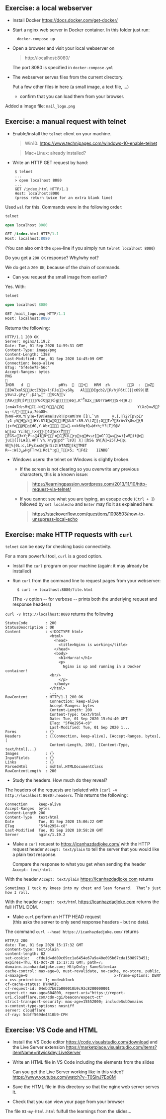 Exercise: a local webserver
---------------------------

- Install Docker https://docs.docker.com/get-docker/

- Start a nginx web server in Docker container. In this folder just run:

  ```
    docker-compose up
  ```

- Open a browser and visit your local webserver on

  >   http://localhost:8080/

  The port 8080 is specified in `docker-compose.yml`

- The webserver serves files from the current directory.

  Put a few other files in here (a small image, a text file, ...)
  + confirm that you can load them from your browser.

Added a image file: `mail_logo.png`


Exercise: a manual request with telnet
--------------------------------------

- Enable/install the `telnet` client on your machine.

  >    Win10: https://www.technipages.com/windows-10-enable-telnet
      
  >    Mac+Linux: already installed?


- Write an HTTP GET request by hand:

  ```
   $ telnet
   ...
   > open localhost 8080
   ...
   GET /index.html HTTP/1.1
   Host: localhost:8080
   (press return twice for an extra blank line)
  ```
Used `wsl` for this. 
Commands were in the following order:

  ```sql
  telnet

  open localhost 8080

  GET /index.html HTTP/1.1
  Host: localhost:8080
  ```


  (You can also omit the `open`-line if you simply run `telnet localhost 8080`)   

  Do you get a `200 OK` response? Why/why not?

We do get a `200 OK`, because of the chain of commands.

- Can you request the small image from earlier?

Yes. With:

  ```sql
  telnet

  open localhost 8080

  GET /mail_logo.png HTTP/1.1
  Host: localhost:8080
  ```

  Returns the following:

```
HTTP/1.1 200 OK                                                                                                         Server: nginx/1.19.2                                                                                                    Date: Tue, 01 Sep 2020 14:59:31 GMT                                                                                     Content-Type: image/png                                                                                                 Content-Length: 1388                                                                                                    Last-Modified: Tue, 01 Sep 2020 14:45:09 GMT                                                                            Connection: keep-alive                                                                                                  ETag: "5f4e5e75-56c"                                                                                                    Accept-Ranges: bytes                                                                                                                                                                                                                            PNG                                                                                                                                                                                                                                            IHDR   d               pHYs    +   HRM  z%        X  :  oZ  IDATxmlSUctZՑ$>ljFJe>x̦SRۇ   AlDIgcb2/R/hjF6t[[{|xO99|蕜y9uιz.gFځr`;ϸJƞڀ^ 0CAv                                                                              Aֺ9ފh)Pr6dXpR)ge6,K^ဳm2x_E0rra#PS-HH. [cm4x7dץsM+C[-kN)Y/ۀO                                 Y(XzQ<њ5?u;-(/ׁ-iu̝,7eaO8<                                                                                         ĥHWF~KW,Yye=f8@#mesvRp\WMYW [],`\m      y,{,}2?[p\քIr                                                          `y1 ɲ%Hp\]HY:SY1wO]RUiS"rS9.V\[Z|;GT>?8rAvϔқUv>{9                                                         |j>fo@9g{dG,Y.Wb+ =->>k6VgfQￏd+h;Y?LT]S@V                                                              ߕ(mz Yc]k_!>٪(4dnx\ϔ`                                                                                          EǦSஎ3>Y;P~ܬ418*'oC51Lrysg#vܖz[uG^Jw=sw)]wM)t@e juC{[)Lҗ[.APߠ`Vh,)nygpd"՛lsȖ ) b5& $VÁ=25TJ=p; 楌%|0L:c,ìFyZѭoNň!5z2[WTА뼔)kTMET                                                                                   R~-:W(ڞ3HgTTrw;Rd1^:g_T+5; *Fd2    IENDB`
```

- Windows users: the telnet on Windows is slightly broken.

  * If the screen is not clearing so you overwrite any previous
    characters, this is a known issue:

     > https://learningpassion.wordpress.com/2013/11/10/http-request-via-telnet/

  * If you cannot see what you are typing, an escape code
    (`Ctrl + ]`) followed by `set localecho` and `Enter` may fix it as
    explained here:

     > https://stackoverflow.com/questions/1098503/how-to-unsupress-local-echo



Exercise: make HTTP requests with `curl`
----------------------------------------

`telnet` can be easy for checking basic connectivity.

For a more powerful tool, `curl` is a good option.


- Install the `curl` program on your machine
    (again: it may already be installed)

- Run `curl` from the command line to request pages from your webserver:

  ```
    $ curl -v localhost:8080/file.html
  ```

  (The `-v` option -- for verbose -- prints both
  the underlying request and response headers)

`curl -v http://localhost:8080` returns the following

```
StatusCode        : 200
StatusDescription : OK
Content           : <!DOCTYPE html>
                    <html>
                      <head>
                        <title>Nginx is working</title>
                      </head>
                      <body>
                        <h1>Hurra!</h1>
                        <p>
                          Nginx is up and running in a Docker container!
                    <br/>
                        </p>
                      </body>
                    </html>
                    ...
RawContent        : HTTP/1.1 200 OK
                    Connection: keep-alive
                    Accept-Ranges: bytes
                    Content-Length: 200
                    Content-Type: text/html
                    Date: Tue, 01 Sep 2020 15:04:40 GMT
                    ETag: "5f4e2954-c8"
                    Last-Modified: Tue, 01 Sep 2020 1...
Forms             : {}
Headers           : {[Connection, keep-alive], [Accept-Ranges, bytes], [
                    Content-Length, 200], [Content-Type, text/html]...}
Images            : {}
InputFields       : {}
Links             : {}
ParsedHtml        : mshtml.HTMLDocumentClass
RawContentLength  : 200
```


- Study the headers. How much do they reveal?

The headers of the requests are isolated with `(curl -v http://localhost:8080).headers`. This returns the following:

```
Connection     keep-alive
Accept-Ranges  bytes
Content-Length 200
Content-Type   text/html
Date           Tue, 01 Sep 2020 15:06:22 GMT
ETag           "5f4e2954-c8"
Last-Modified  Tue, 01 Sep 2020 10:58:28 GMT
Server         nginx/1.19.2
```

- Make a `curl` request to https://icanhazdadjoke.com/ with the HTTP
  request header `Accept: text/plain` to tell the server that you
  would like a plain text response.

  Compare the response to what you get when sending the header
  `Accept: text/html`.

With the header `Accept: text/plain` https://icanhazdadjoke.com returns
```
Sometimes I tuck my knees into my chest and lean forward.  That’s just how I roll.
```

With the header `Accept: text/html` https://icanhazdadjoke.com returns the full HTML DOM.

- Make `curl` perform an HTTP HEAD request   
  (this asks the server to only send response headers - but no data).

The command `curl --head https://icanhazdadjoke.com/` returns

```
HTTP/2 200                                                                                                              date: Tue, 01 Sep 2020 15:17:32 GMT                                                                                     content-type: text/plain                                                                                                content-length: 82                                                                                                      set-cookie: __cfduid=dd89c09cc1a6454e67a9a40e095b67cda1598973451; expires=Thu, 01-Oct-20 15:17:31 GMT; path=/; domain=.icanhazdadjoke.com; HttpOnly; SameSite=Lax                                                                               cache-control: max-age=0, must-revalidate, no-cache, no-store, public, s-maxage=0                                       x-frame-options: DENY                                                                                                   x-xss-protection: 1; mode=block                                                                                         cf-cache-status: DYNAMIC                                                                                                cf-request-id: 04ebd7b62b000010b9c93c8200000001                                                                         expect-ct: max-age=604800, report-uri="https://report-uri.cloudflare.com/cdn-cgi/beacon/expect-ct"                      strict-transport-security: max-age=15552000; includeSubDomains                                                          x-content-type-options: nosniff                                                                                         server: cloudflare                                                                                                      cf-ray: 5cbff569de4310b9-CPH  
```


Exercise: VS Code and HTML
--------------------------

- Install the VS Code editor  https://code.visualstudio.com/download
  and the Live Server extension  https://marketplace.visualstudio.com/items?itemName=ritwickdey.LiveServer 

- Write an HTML file in VS Code including the elements from the slides   

  Can you get the Live Server working like in this video? https://www.youtube.com/watch?v=T0SInJ7Eo8M


- Save the HTML file in this directory so that the nginx web server serves it.

- Check that you can view your page from your browser

The file `03-my-html.html` fulfull the learnings from the slides...